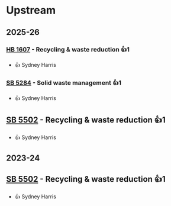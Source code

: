 # Upstream
## 2025-26

### [HB 1607](/bill/2025-26/hb/1607/) - Recycling & waste reduction 👍1  
* 👍 Sydney Harris

### [SB 5284](/bill/2025-26/sb/5284/) - Solid waste management 👍1  
* 👍 Sydney Harris

## [SB 5502](/bill/2025-26/sb/5502/) - Recycling & waste reduction 👍1  
* 👍 Sydney Harris

## 2023-24

## [SB 5502](/bill/2023-24/sb/5502/) - Recycling & waste reduction 👍1  
* 👍 Sydney Harris

